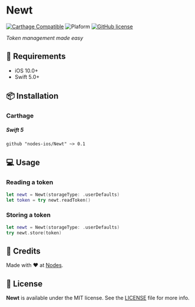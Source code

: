 # Newt


[![Carthage Compatible](https://img.shields.io/badge/Carthage-compatible-4BC51D.svg?style=flat)](https://github.com/Carthage/Carthage)
![Plaform](https://img.shields.io/badge/platform-iOS%20-lightgrey.svg)
[![GitHub license](https://img.shields.io/badge/license-MIT-blue.svg)](https://github.com/nodes-ios/NStackSDK/blob/master/LICENSE)


*Token management made easy*

## 📝 Requirements

* iOS 10.0+ 
* Swift 5.0+

## 📦 Installation

### Carthage

##### Swift 5
~~~
github "nodes-ios/Newt" ~> 0.1
~~~

## 💻 Usage

### Reading a token

```swift
let newt = Newt(storageType: .userDefaults)
let token = try newt.readToken()
```
 
### Storing a token
```swift
let newt = Newt(storageType: .userDefaults)
try newt.store(token)
```

## 👥 Credits
Made with ❤️ at [Nodes](http://nodesagency.com).

## 📄 License
**Newt** is available under the MIT license. See the [LICENSE](https://github.com/nodes-ios/Newt/blob/master/LICENSE) file for more info.
